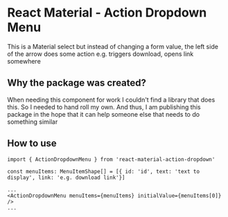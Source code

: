 # React Material - Action Dropdown Menu
This is a Material select but instead of changing a form value, the left side of the arrow does some action e.g. triggers download, opens link somewhere 

## Why the package was created?
When needing this component for work I couldn't find a library that does this. So I needed to hand roll my own. And thus, I am publishing this package in the hope that it can help someone else that needs to do something similar

## How to use
```
import { ActionDropdownMenu } from 'react-material-action-dropdown'

const menuItems: MenuItemShape[] = [{ id: 'id', text: 'text to display', link: 'e.g. download link'}]

...
<ActionDropdownMenu menuItems={menuItems} initialValue={menuItems[0]} />
...
```
